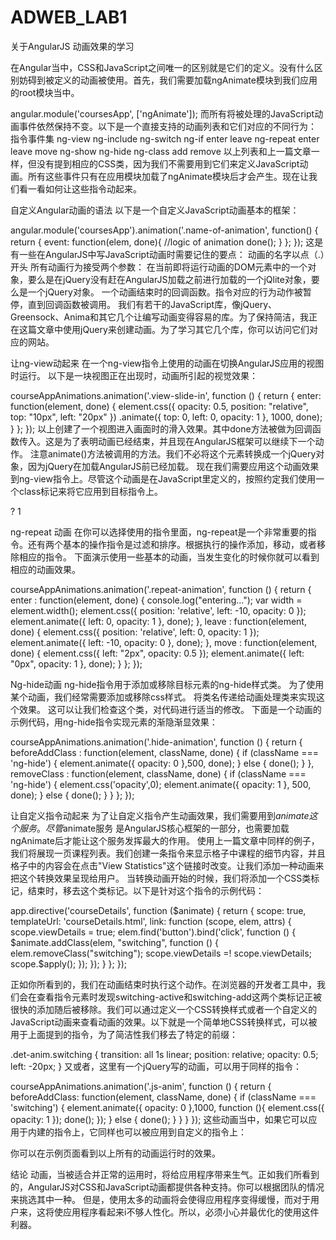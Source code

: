 # ADWEB_LAB1
关于AngularJS 动画效果的学习



在Angular当中，CSS和JavaScript之间唯一的区别就是它们的定义。没有什么区别妨碍到被定义的动画被使用。首先，我们需要加载ngAnimate模块到我们应用的root模块当中。

angular.module('coursesApp', ['ngAnimate']);
而所有将被处理的JavaScript动画事件依然保持不变。以下是一个直接支持的动画列表和它们对应的不同行为：
指令事件集
ng-view
ng-include
ng-switch
ng-if  enter
leave
ng-repeat  enter
leave
move
ng-show
ng-hide
ng-class  add
remove
以上列表和上一篇文章一样，但没有提到相应的CSS类，因为我们不需要用到它们来定义JavaScript动画。所有这些事件只有在应用模块加载了ngAnimate模块后才会产生。现在让我们看一看如何让这些指令动起来。

自定义Angular动画的语法
以下是一个自定义JavaScript动画基本的框架：

angular.module('coursesApp').animation('.name-of-animation', function(<injectables>) {
 return {
 event: function(elem, done){
  //logic of animation
  done();
 }
 };
});
这是有一些在AngularJS中写JavaScript动画时需要记住的要点：
    动画的名字以点（.）开头
    所有动画行为接受两个参数：
        在当前即将运行动画的DOM元素中的一个对象，要么是在jQuery没有赶在AngularJS加载之前进行加载的一个jQlite对象，要么是一个jQuery对象。
        一个动画结束时的回调函数。指令对应的行为动作被暂停，直到回调函数被调用。
我们有若干的JavaScript库，像jQuery、Greensock、Anima和其它几个让编写动画变得容易的库。为了保持简洁，我正在这篇文章中使用jQuery来创建动画。为了学习其它几个库，你可以访问它们对应的网站。
 
让ng-view动起来
在一个ng-view指令上使用的动画在切换AngularJS应用的视图时运行。
以下是一块视图正在出现时，动画所引起的视觉效果：

courseAppAnimations.animation('.view-slide-in', function () {
 return {
 enter: function(element, done) {
  element.css({
  opacity: 0.5,
  position: "relative",
  top: "10px",
  left: "20px"
  })
  .animate({
  top: 0,
  left: 0,
  opacity: 1
  }, 1000, done);
 }
 };
});
以上创建了一个视图进入画面时的滑入效果。其中done方法被做为回调函数传入。这是为了表明动画已经结束，并且现在AngularJS框架可以继续下一个动作。
注意animate()方法被调用的方法。我们不必将这个元素转换成一个jQuery对象，因为jQuery在加载AngularJS前已经加载。
现在我们需要应用这个动画效果到ng-view指令上。尽管这个动画是在JavaScript里定义的，按照约定我们使用一个class标记来将它应用到目标指令上。
 
?
1
<div ng-view class="view-slide-in"></div>
ng-repeat 动画
在你可以选择使用的指令里面，ng-repeat是一个非常重要的指令。还有两个基本的操作指令是过滤和排序。根据执行的操作添加，移动，或者移除相应的指令。
下面演示使用一些基本的动画，当发生变化的时候你就可以看到相应的动画效果。

courseAppAnimations.animation('.repeat-animation', function () {
 return {
 enter : function(element, done) {
  console.log("entering...");
  var width = element.width();
  element.css({
  position: 'relative',
  left: -10,
  opacity: 0
  });
  element.animate({
  left: 0,
  opacity: 1
  }, done);
 },
 leave : function(element, done) {
  element.css({
  position: 'relative',
  left: 0,
  opacity: 1
  });
  element.animate({
  left: -10,
  opacity: 0
  }, done);
 },
 move : function(element, done) {
  element.css({
  left: "2px",
  opacity: 0.5
  });
  element.animate({
  left: "0px",
  opacity: 1
  }, done);
 }
 };
});
 
Ng-hide动画
ng-hide指令用于添加或移除目标元素的ng-hide样式类。 为了使用某个动画，我们经常需要添加或移除css样式。 将类名传递给动画处理类来实现这个效果。 这可以让我们检查这个类，对代码进行适当的修改。
下面是一个动画的示例代码，用ng-hide指令实现元素的渐隐渐显效果：

courseAppAnimations.animation('.hide-animation', function () {
 return {
 beforeAddClass : function(element, className, done) {
  if (className === 'ng-hide') {
  element.animate({
   opacity: 0
  },500, done);
  } else {
  done();
  }
 },
 removeClass : function(element, className, done) {
  if (className === 'ng-hide') {
  element.css('opacity',0);
  element.animate({
   opacity: 1
  }, 500, done);
  } else {
  done();
  }
 }
 };
});

让自定义指令动起来
为了让自定义指令产生动画效果，我们需要用到$animate 这个服务。尽管$animate服务 是AngularJS核心框架的一部分，也需要加载ngAnimate后才能让这个服务发挥最大的作用。
使用上一篇文章中同样的例子，我们将展现一页课程列表。我们创建一条指令来显示格子中课程的细节内容，并且格子中的内容会在点击"View Statistics"这个链接时改变。让我们添加一种动画来把这个转换效果呈现给用户。
当转换动画开始的时候，我们将添加一个CSS类标记，结束时，移去这个类标记。以下是针对这个指令的示例代码：

app.directive('courseDetails', function ($animate) {
  return {
  scope: true,
  templateUrl: 'courseDetails.html',
  link: function (scope, elem, attrs) {
   scope.viewDetails = true;
   elem.find('button').bind('click', function () {
   $animate.addClass(elem, "switching", function () {
    elem.removeClass("switching");
    scope.viewDetails =! scope.viewDetails;
    scope.$apply();
  });
  });
 }
 };
});

正如你所看到的，我们在动画结束时执行这个动作。在浏览器的开发者工具中，我们会在查看指令元素时发现switching-active和switching-add这两个类标记正被很快的添加随后被移除。我们可以通过定义一个CSS转换样式或者一个自定义的JavaScript动画来查看动画的效果。以下就是一个简单地CSS转换样式，可以被用于上面提到的指令，为了简洁性我们移去了特定的前缀：

.det-anim.switching {
 transition: all 1s linear;
 position: relative;
 opacity: 0.5;
 left: -20px;
}
又或者，这里有一个jQuery写的动画，可以用于同样的指令：

courseAppAnimations.animation('.js-anim', function () {
 return {
 beforeAddClass: function(element, className, done) {
  if (className === 'switching') {
  element.animate({
   opacity: 0
  },1000, function (){
   element.css({
   opacity: 1
   });
   done();
  });
  }
  else {
  done();
  }
 }
 }
});
这些动画当中，如果它可以应用于内建的指令上，它同样也可以被应用到自定义的指令上：
<div course-details 
  class="det-anim"
  title="{{course.title}}">
</div>
你可以在示例页面看到以上所有的动画运行时的效果。
 
结论
动画，当被适合并正常的运用时，将给应用程序带来生气。正如我们所看到的，AngularJS对CSS和JavaScript动画都提供各种支持。你可以根据团队的情况来挑选其中一种。
但是，使用太多的动画将会使得应用程序变得缓慢，而对于用户来，这将使应用程序看起来i不够人性化。所以，必须小心并最优化的使用这件利器。
